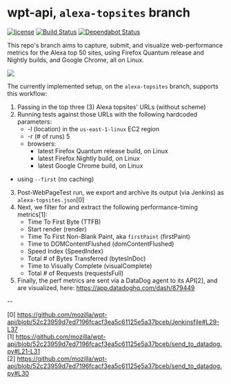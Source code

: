# wpt-api, **```alexa-topsites```** branch

[![license](https://img.shields.io/badge/license-MPL%202.0-blue.svg)](https://github.com/mozilla/wpt-api/blob/master/LICENSE.txt)
[![Build Status](https://travis-ci.org/mozilla/wpt-api.svg?branch=master)](https://travis-ci.org/mozilla/wpt-api)
[![Dependabot Status](https://api.dependabot.com/badges/status?host=github&repo=mozilla/wpt-api)](https://dependabot.com)

This repo's branch aims to capture, submit, and visualize web-performance metrics for the Alexa top 50 sites, using Firefox Quantum release and Nightly builds, and Google Chrome, all on Linux.

![](https://user-images.githubusercontent.com/387249/43986821-0b5adddc-9ccc-11e8-924f-9d7420abc02a.png)

The currently implemented setup, on the ```alexa-topsites``` branch, supports this workflow:

1. Passing in the top three (3) Alexa topsites' URLs (without scheme)
2. Running tests against those URLs with the following hardcoded parameters:
    - -l (location) in the ```us-east-1-linux``` EC2 region
    - -r (# of runs) 5
    - browsers:
      * latest Firefox Quantum release build, on Linux
      * latest Firefox Nightly build, on Linux
      * latest Google Chrome build, on Linux
  - using ```--first``` (no caching)
3. Post-WebPageTest run, we export and archive its output (via Jenkins) as ```alexa-topsites.json```[0]
4. Next, we filter for and extract the following performance-timing metrics[1]:
    - Time To First Byte (TTFB)
    - Start render (render)
    - Time To First Non-Blank Paint, aka ```firstPaint``` (firstPaint)
    - Time to DOMContentFlushed (domContentFlushed)
    - Speed Index (SpeedIndex)
    - Total # of Bytes Transferred (bytesInDoc)
    - Time to Visually Complete (visualComplete)
    - Total # of Requests (requestsFull)
5. Finally, the perf metrics are sent via a DataDog agent to its API[2], and are visualized, here:
     https://app.datadoghq.com/dash/879449

--

[0] https://github.com/mozilla/wpt-api/blob/52c23959d7ed7196fcacf3ea5c61125e5a37bceb/Jenkinsfile#L29-L37<br/>
[1] https://github.com/mozilla/wpt-api/blob/52c23959d7ed7196fcacf3ea5c61125e5a37bceb/send_to_datadog.py#L21-L31<br/>
[2] https://github.com/mozilla/wpt-api/blob/52c23959d7ed7196fcacf3ea5c61125e5a37bceb/send_to_datadog.py#L30<br/>
